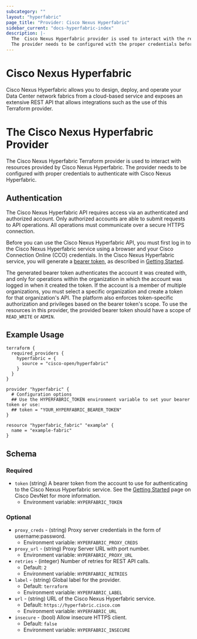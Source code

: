 ```yaml
---
subcategory: ""
layout: "hyperfabric"
page_title: "Provider: Cisco Nexus Hyperfabric"
sidebar_current: "docs-hyperfabric-index"
description: |-
  The  Cisco Nexus Hyperfabric provider is used to interact with the resources provided by Cisco Nexus Hyperfabric.
  The provider needs to be configured with the proper credentials before it can be used.
---
```


# Cisco Nexus Hyperfabric
Cisco Nexus Hyperfabric allows you to design, deploy, and operate your Data Center network fabrics from a cloud-based service and exposes an extensive REST API that allows integrations such as the use of this Terraform provider.

# The Cisco Nexus Hyperfabric Provider
The Cisco Nexus Hyperfabric Terraform provider is used to interact with resources provided by Cisco Nexus Hyperfabric. The provider needs to be configured with proper credentials to authenticate with Cisco Nexus Hyperfabric.

## Authentication
The Cisco Nexus Hyperfabric API requires access via an authenticated and authorized account. Only authorized accounts are able to submit requests to API operations. All operations must communicate over a secure HTTPS connection.

Before you can use the Cisco Nexus Hyperfabric API, you must first log in to the Cisco Nexus Hyperfabric service using a browser and your Cisco Connection Online (CCO) credentials. In the Cisco Nexus Hyperfabric service, you will generate a [bearer token](https://www.rfc-editor.org/rfc/rfc6750), as described in [Getting Started](https://devnetapps.cisco.com/docs/hyperfabric/getting-started).

The generated bearer token authenticates the account it was created with, and only for operations within the organization in which the account was logged in when it created the token. If the account is a member of multiple organizations, you must select a specific organization and create a token for that organization's API. The platform also enforces token-specific authorization and privileges based on the bearer token's scope. To use the resources in this provider, the provided bearer token should have a scope of `READ_WRITE` or `ADMIN`.



## Example Usage

```hcl
terraform {
  required_providers {
    hyperfabric = {
      source = "cisco-open/hyperfabric"
    }
  }
}

provider "hyperfabric" {
  # Configuration options
  ## Use the HYPERFABRIC_TOKEN environment variable to set your bearer token or use:
  ## token = "YOUR_HYPERFABRIC_BEARER_TOKEN"
}

resource "hyperfabric_fabric" "example" {
  name = "example-fabric"
}
```

## Schema

### Required
- `token` (string) A bearer token from the account to use for authenticating to the Cisco Nexus Hyperfabric service. See the [Getting Started](https://devnetapps.cisco.com/docs/hyperfabric/getting-started) page on Cisco DevNet for more information.
  - Environment variable: `HYPERFABRIC_TOKEN`

### Optional

- `proxy_creds` - (string) Proxy server credentials in the form of username:password.
  - Environment variable: `HYPERFABRIC_PROXY_CREDS`
- `proxy_url` - (string) Proxy Server URL with port number.
  - Environment variable: `HYPERFABRIC_PROXY_URL`
- `retries` - (integer) Number of retries for REST API calls.
  - Default: `2`
  - Environment variable: `HYPERFABRIC_RETRIES`
- `label` - (string) Global label for the provider.
  - Default: `terraform`
  - Environment variable: `HYPERFABRIC_LABEL`
- `url` - (string) URL of the Cisco Nexus Hyperfabric service.
  - Default: `https://hyperfabric.cisco.com`
  - Environment variable: `HYPERFABRIC_URL`
- `insecure` - (bool) Allow insecure HTTPS client.
  - Default: `false`
  - Environment variable: `HYPERFABRIC_INSECURE`
